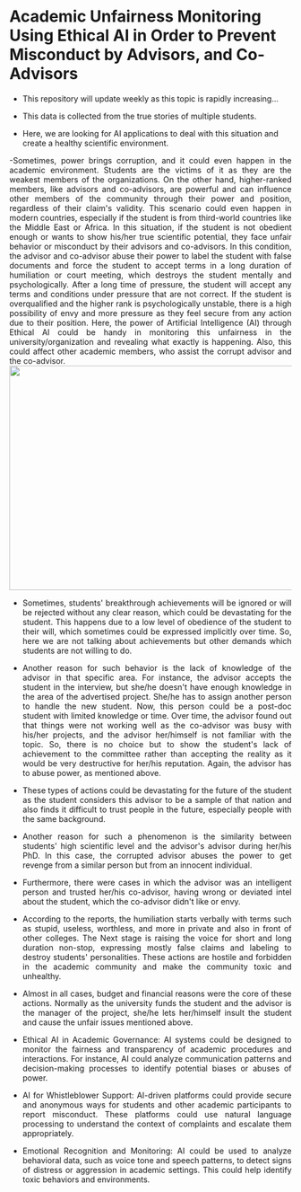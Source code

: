 # Academic Unfairness Monitoring Using Ethical AI in Order to Prevent Misconduct by Advisors, and Co-Advisors

- This repository will update weekly as this topic is rapidly increasing...
  
- This data is collected from the true stories of multiple students.

- Here, we are looking for AI applications to deal with this situation and create a healthy scientific environment.

<div align="justify">
-Sometimes, power brings corruption, and it could even happen in the academic environment. Students are the victims of it as they are the weakest members of the organizations. On the other hand, higher-ranked members, like advisors and co-advisors, are powerful and can influence other members of the community through their power and position, regardless of their claim's validity. This scenario could even happen in modern countries, especially if the student is from third-world countries like the Middle East or Africa. In this situation, if the student is not obedient enough or wants to show his/her true scientific potential, they face unfair behavior or misconduct by their advisors and co-advisors. In this condition, the advisor and co-advisor abuse their power to label the student with false documents and force the student to accept terms in a long duration of humiliation or court meeting, which destroys the student mentally and psychologically. After a long time of pressure, the student will accept any terms and conditions under pressure that are not correct. If the student is overqualified and the higher rank is psychologically unstable, there is a high possibility of envy and more pressure as they feel secure from any action due to their position. Here, the power of Artificial Intelligence (AI) through Ethical AI could be handy in monitoring this unfairness in the university/organization and revealing what exactly is happening. Also, this could affect other academic members, who assist the corrupt advisor and the co-advisor.

</div>

<div style="text-align: center;">
    <img src="https://github.com/user-attachments/assets/3d166f87-9259-4cfc-8753-720e75a441bc" width="810" height="400">
</div>

<div align="justify">

- Sometimes, students' breakthrough achievements will be ignored or will be rejected without any clear reason, which could be devastating for the student. This happens due to a low level of obedience of the student to their will, which sometimes could be expressed implicitly over time. So, here we are not talking about achievements but other demands which students are not willing to do.
    
- Another reason for such behavior is the lack of knowledge of the advisor in that specific area. For instance, the advisor accepts the student in the interview, but she/he doesn't have enough knowledge in the area of the advertised project. She/he has to assign another person to handle the new student. Now, this person could be a post-doc student with limited knowledge or time. Over time, the advisor found out that things were not working well as the co-advisor was busy with his/her projects, and the advisor her/himself is not familiar with the topic. So, there is no choice but to show the student's lack of achievement to the committee rather than accepting the reality as it would be very destructive for her/his reputation. Again, the advisor has to abuse power, as mentioned above.

- These types of actions could be devastating for the future of the student as the student considers this advisor to be a sample of that nation and also finds it difficult to trust people in the future, especially people with the same background.

- Another reason for such a phenomenon is the similarity between students' high scientific level and the advisor's advisor during her/his PhD. In this case, the corrupted advisor abuses the power to get revenge from a similar person but from an innocent individual.

- Furthermore, there were cases in which the advisor was an intelligent person and trusted her/his co-advisor, having wrong or deviated intel about the student, which the co-advisor didn't like or envy.

- According to the reports, the humiliation starts verbally with terms such as stupid, useless, worthless, and more in private and also in front of other colleges. The Next stage is raising the voice for short and long duration non-stop, expressing mostly false claims and labeling to destroy students' personalities. These actions are hostile and forbidden in the academic community and make the community toxic and unhealthy.

- Almost in all cases, budget and financial reasons were the core of these actions. Normally as the university funds the student and the advisor is the manager of the project, she/he lets her/himself insult the student and cause the unfair issues mentioned above.

- Ethical AI in Academic Governance: AI systems could be designed to monitor the fairness and transparency of academic procedures and interactions. For instance, AI could analyze communication patterns and decision-making processes to identify potential biases or abuses of power.
- AI for Whistleblower Support: AI-driven platforms could provide secure and anonymous ways for students and other academic participants to report misconduct. These platforms could use natural language processing to understand the context of complaints and escalate them appropriately.
- Emotional Recognition and Monitoring: AI could be used to analyze behavioral data, such as voice tone and speech patterns, to detect signs of distress or aggression in academic settings. This could help identify toxic behaviors and environments.
  
</div>



